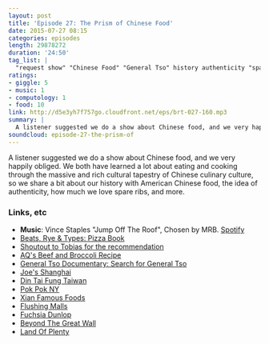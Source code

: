 ```yaml
---
layout: post
title: 'Episode 27: The Prism of Chinese Food'
date: 2015-07-27 08:15
categories: episodes
length: 29878272
duration: '24:50'
tag_list: |
  "request show" "Chinese Food" "General Tso" history authenticity "spare ribs"
ratings:
- giggle: 5
- music: 1
- computology: 1
- food: 10
link: http://d5e3yh7f757go.cloudfront.net/eps/brt-027-160.mp3
summary: |
  A listener suggested we do a show about Chinese food, and we very happily obliged. We both have learned a lot about eating and cooking through the massive and rich cultural tapestry of Chinese culinary culture, so we share a bit about our history with American Chinese food, the idea of authenticity, how much we love spare ribs, and more.
soundcloud: episode-27-the-prism-of
---
```

A listener suggested we do a show about Chinese food, and we very happily obliged. We both have learned a lot about eating and cooking through the massive and rich cultural tapestry of Chinese culinary culture, so we share a bit about our history with American Chinese food, the idea of authenticity, how much we love spare ribs, and more.

<!-- more -->

### Links, etc

* <strong>Music</strong>: Vince Staples "Jump Off The Roof", Chosen by MRB. [Spotify](https://open.spotify.com/track/1deetO7jeQqMH2C7kSH32a)
* [Beats, Rye & Types: Pizza Book](http://beatsryetypes.com/pizza/)
* [Shoutout to Tobias for the recommendation](https://twitter.com/tpflug/status/623920679403040768)
* [AQ's Beef and Broccoli Recipe](https://medium.com/everything-is-delicious/long-island-kosher-78b0d933b5ad)
* [General Tso Documentary: Search for General Tso](http://www.thesearchforgeneraltso.com/)
* [Joe's Shanghai](http://www.joeshanghairestaurants.com/)
* [Din Tai Fung Taiwan](http://www.dintaifung.com.tw/en)
* [Pok Pok NY](http://pokpokny.com)
* [Xian Famous Foods](http://xianfoods.com)
* [Flushing Malls](http://www.newworldmallny.com/)
* [Fuchsia Dunlop](http://www.fuchsiadunlop.com/)
* [Beyond The Great Wall](http://amzn.to/1MABAH5)
* [Land Of Plenty](http://amzn.to/1KCJ2kE)
